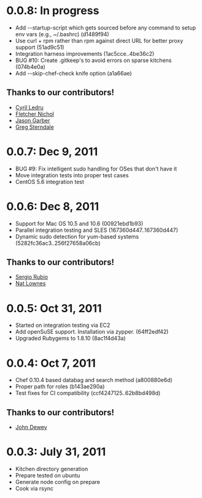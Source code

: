 # 0.0.8: In progress

* Add --startup-script which gets sourced before any command to setup env vars (e.g., ~/.bashrc) (d1489f94)
* Use curl + rpm rather than rpm against direct URL for better proxy support (51ad9c51)
* Integration harness improvements (1ac5cce..4be36c2)
* BUG #10: Create .gitkeep's to avoid errors on sparse kitchens (074b4e0a)
* Add --skip-chef-check knife option (a1a66ae)

## Thanks to our contributors!

* [Cyril Ledru][patatepartie]
* [Fletcher Nichol][fnichol]
* [Jason Garber][jgarber]
* [Greg Sterndale][gsterndale]

[patatepartie]: https://github.com/patatepartie
[fnichol]: https://github.com/fnichol
[jgarber]: https://github.com/jgarber
[gsterndale]: https://github.com/gsterndale

# 0.0.7: Dec 9, 2011

* BUG #9: Fix intelligent sudo handling for OSes that don't have it
* Move integration tests into proper test cases
* CentOS 5.6 integration test

# 0.0.6: Dec 8, 2011

* Support for Mac OS 10.5 and 10.6 (00921ebd1b93)
* Parallel integration testing and SLES (167360d447..167360d447)
* Dynamic sudo detection for yum-based systems (5282fc36ac3..256f27658a06cb)

## Thanks to our contributors!

* [Sergio Rubio][rubiojr]
* [Nat Lownes][natlownes]

[rubiojr]: https://github.com/rubiojr
[natlownes]: https://github.com/natlownes

# 0.0.5: Oct 31, 2011

* Started on integration testing via EC2
* Add openSuSE support. Installation via zypper. (64ff2edf42)
* Upgraded Rubygems to 1.8.10 (8ac1f4d43a)

# 0.0.4: Oct 7, 2011

* Chef 0.10.4 based databag and search method (a800880e6d)
* Proper path for roles (b143ae290a)
* Test fixes for CI compatibility (ccf4247125..62b8bd498d)

## Thanks to our contributors!

* [John Dewey][retr0h]

[retr0h]: https://github.com/retr0h

# 0.0.3: July 31, 2011

* Kitchen directory generation
* Prepare tested on ubuntu
* Generate node config on prepare
* Cook via rsync
